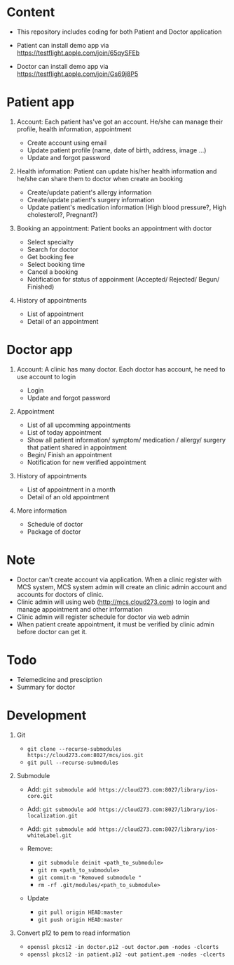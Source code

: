 # Content

- This repository includes coding for both Patient and Doctor application

- Patient can install demo app via https://testflight.apple.com/join/65qySFEb

- Doctor can install demo app via https://testflight.apple.com/join/Gs69j8P5


# Patient app

1. Account: Each patient has've got an account. He/she can manage their profile, health information, appointment
    - Create account using email
    - Update patient profile (name, date of birth, address, image ...)
    - Update and forgot password
    
2. Health information: Patient can update his/her health information and he/she can share them to doctor when create an booking
    - Create/update patient's allergy information
    - Create/update patient's surgery information
    - Update patient's medication information (High blood pressure?, High cholesterol?, Pregnant?)
    
3. Booking an appointment: Patient books an appointment with doctor
    - Select specialty
    - Search for doctor
    - Get booking fee
    - Select booking time
    - Cancel a booking
    - Notification for status of appoinment (Accepted/ Rejected/ Begun/ Finished)
    
4. History of appointments
    - List of appointment
    - Detail of an appointment


# Doctor app

1. Account: A clinic has many doctor. Each doctor has account, he need to use account to login
    - Login
    - Update and forgot password

2. Appointment
    - List of all upcomming appointments
    - List of today appointment
    - Show all patient information/ symptom/ medication / allergy/ surgery that patient shared in appointment
    - Begin/ Finish an appointment
    - Notification for new verified appointment
    
3. History of appointments
    - List of appointment in a month
    - Detail of an old appointment
    
4. More information
    - Schedule of doctor
    - Package of doctor
    
    
# Note

- Doctor can't create account via application. When a clinic register with MCS system, MCS system admin will create an clinic admin account and accounts for doctors of clinic.
- Clinic admin will using web (http://mcs.cloud273.com) to login and manage appointment and other information
- Clinic admin will register schedule for doctor via web admin
- When patient create appointment, it must be verified by clinic admin before doctor can get it.


# Todo

- Telemedicine and presciption
- Summary for doctor


# Development

1. Git

    + `git clone --recurse-submodules https://cloud273.com:8027/mcs/ios.git`
    + `git pull --recurse-submodules`
    
2. Submodule

    + Add:  `git submodule add https://cloud273.com:8027/library/ios-core.git`
    + Add:  `git submodule add https://cloud273.com:8027/library/ios-localization.git`
    + Add:  `git submodule add https://cloud273.com:8027/library/ios-whiteLabel.git`
    
    +  Remove: 
        - `git submodule deinit <path_to_submodule>`
        - `git rm <path_to_submodule>`
        - `git commit-m "Removed submodule "`
        - `rm -rf .git/modules/<path_to_submodule>`

    + Update
        - `git pull origin HEAD:master`
        - `git push origin HEAD:master`


2. Convert p12 to pem to read information

    + `openssl pkcs12 -in doctor.p12 -out doctor.pem -nodes -clcerts`
    + `openssl pkcs12 -in patient.p12 -out patient.pem -nodes -clcerts`

